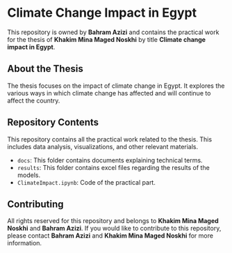 # Climate Change Impact in Egypt

This repository is owned by **Bahram Azizi** and contains the practical work for the thesis of **Khakim Mina Maged Noskhi** by title **Climate change impact in Egypt**.

## About the Thesis

The thesis focuses on the impact of climate change in Egypt. It explores the various ways in which climate change has affected and will continue to affect the country.

## Repository Contents

This repository contains all the practical work related to the thesis. This includes data analysis, visualizations, and other relevant materials.

- `docs`: This folder contains documents explaining technical terms.
- `results`: This folder contains excel files regarding the results of the models.
- `ClimateImpact.ipynb`: Code of the practical part.

## Contributing

All rights reserved for this repository and belongs to **Khakim Mina Maged Noskhi** and **Bahram Azizi**. If you would like to contribute to this repository, please contact **Bahram Azizi** and **Khakim Mina Maged Noskhi** for more information.
